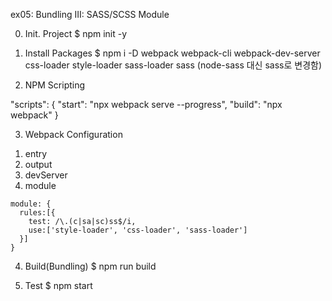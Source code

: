 ex05: Bundling III: SASS/SCSS Module


0. Init. Project
$ npm init -y


1. Install Packages
$ npm i -D webpack webpack-cli webpack-dev-server css-loader style-loader sass-loader sass (node-sass 대신 sass로 변경함)


2. NPM Scripting

  "scripts": {
    "start": "npx webpack serve --progress",
    "build": "npx webpack"
  } 


3. Webpack Configuration
  1) entry
  2) output
  3) devServer
  4) module
  
    module: {
      rules:[{
        test: /\.(c|sa|sc)ss$/i,
        use:['style-loader', 'css-loader', 'sass-loader']
      }]
    }


4. Build(Bundling)
$ npm run build  


5. Test
$ npm start